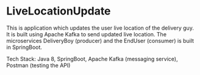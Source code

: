 # LiveLocationUpdate
This is application which updates the user live location of the delivery guy.
It is built using Apache Kafka to send updated live location.
The microservices DeliveryBoy (producer) and the EndUser (consumer) is built in SpringBoot.

Tech Stack:
Java 8,
SpringBoot,
Apache Kafka (messaging service),
Postman (testing the API)
